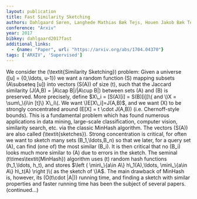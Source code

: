 ```yaml
---
layout: publication
title: Fast Similarity Sketching
authors: Dahlgaard Søren, Langhede Mathias Bæk Tejs, Houen Jakob Bæk Tejs, Thorup Mikkel
conference: "Arxiv"
year: 2017
bibkey: dahlgaard2017fast
additional_links:
  - {name: "Paper", url: "https://arxiv.org/abs/1704.04370"}
tags: ['ARXIV', 'Supervised']
---
```

We consider the \(\textit\{Similarity Sketching\}\) problem: Given a universe \([u] = \{0,\ldots, u-1\}\) we want a random function \(S\) mapping subsets \(A\subseteq [u]\) into vectors \(S(A)\) of size \(t\), such that the Jaccard similarity \(J(A,B) = |A\cap B|/|A\cup B|\) between sets \(A\) and \(B\) is preserved. More precisely, define $X\_i = [S(A)[i] = S(B)[i]]\( and \)X = \sum\_\{i\in [t]\} X\_i\(. We want \)E[X\_i]=J(A,B)$, and we want \(X\) to be strongly concentrated around \(E[X] = t \cdot J(A,B)\) (i.e. Chernoff-style bounds). This is a fundamental problem which has found numerous applications in data mining, large-scale classification, computer vision, similarity search, etc. via the classic MinHash algorithm. The vectors \(S(A)\) are also called \(\textit\{sketches\}\). Strong concentration is critical, for often we want to sketch many sets \(B_1,\ldots,B_n\) so that we later, for a query set \(A\), can find (one of) the most similar \(B_i\). It is then critical that no \(B_i\) looks much more similar to \(A\) due to errors in the sketch. The seminal \(t\times\textit\{MinHash\}\) algorithm uses \(t\) random hash functions \(h_1,\ldots, h_t\), and stores $\left ( \min\_\{a\in A\} h\_1(A),\ldots, \min\_\{a\in A\} h\_t(A) \right )\( as the sketch of \)A$. The main drawback of MinHash is, however, its \(O(t\cdot |A|)\) running time, and finding a sketch with similar properties and faster running time has been the subject of several papers. (continued...)
